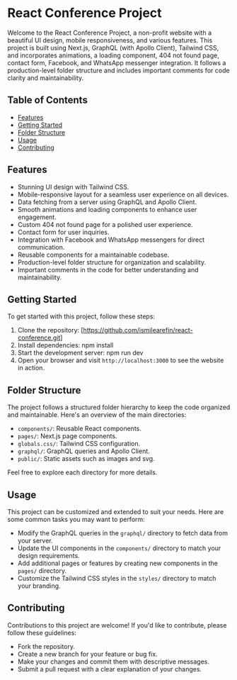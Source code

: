 # React Conference Project

Welcome to the React Conference Project, a non-profit website with a beautiful UI design, mobile responsiveness, and various features. This project is built using Next.js, GraphQL (with Apollo Client), Tailwind CSS, and incorporates animations, a loading component, 404 not found page, contact form, Facebook, and WhatsApp messenger integration. It follows a production-level folder structure and includes important comments for code clarity and maintainability.


## Table of Contents
- [Features](#features)
- [Getting Started](#getting-started)
- [Folder Structure](#folder-structure)
- [Usage](#usage)
- [Contributing](#contributing)

## Features
- Stunning UI design with Tailwind CSS.
- Mobile-responsive layout for a seamless user experience on all devices.
- Data fetching from a server using GraphQL and Apollo Client.
- Smooth animations and loading components to enhance user engagement.
- Custom 404 not found page for a polished user experience.
- Contact form for user inquiries.
- Integration with Facebook and WhatsApp messengers for direct communication.
- Reusable components for a maintainable codebase.
- Production-level folder structure for organization and scalability.
- Important comments in the code for better understanding and maintainability.

## Getting Started
To get started with this project, follow these steps:

1. Clone the repository: [https://github.com/ismilearefin/react-conference.git]
2. Install dependencies: npm install
3. Start the development server: npm run dev
4. Open your browser and visit `http://localhost:3000` to see the website in action.

## Folder Structure
The project follows a structured folder hierarchy to keep the code organized and maintainable. Here's an overview of the main directories:

- `components/`: Reusable React components.
- `pages/`: Next.js page components.
- `globals.css/`: Tailwind CSS configuration.
- `graphql/`: GraphQL queries and Apollo Client.
- `public/`: Static assets such as images and svg.

Feel free to explore each directory for more details.

## Usage
This project can be customized and extended to suit your needs. Here are some common tasks you may want to perform:

- Modify the GraphQL queries in the `graphql/` directory to fetch data from your server.
- Update the UI components in the `components/` directory to match your design requirements.
- Add additional pages or features by creating new components in the `pages/` directory.
- Customize the Tailwind CSS styles in the `styles/` directory to match your branding.

## Contributing
Contributions to this project are welcome! If you'd like to contribute, please follow these guidelines:
- Fork the repository.
- Create a new branch for your feature or bug fix.
- Make your changes and commit them with descriptive messages.
- Submit a pull request with a clear explanation of your changes.